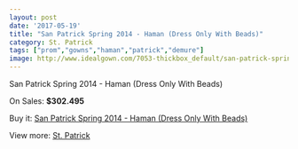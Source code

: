 ```yaml
---
layout: post
date: '2017-05-19'
title: "San Patrick Spring 2014 - Haman (Dress Only With Beads)"
category: St. Patrick
tags: ["prom","gowns","haman","patrick","demure"]
image: http://www.idealgown.com/7053-thickbox_default/san-patrick-spring-2014-haman-dress-only-with-beads.jpg
---
```

San Patrick Spring 2014 - Haman (Dress Only With Beads)

On Sales: **$302.495**
<a href="https://www.idealgown.com/en/st-patrick/3004-san-patrick-spring-2014-haman-dress-only-with-beads.html"><amp-img layout="responsive" width="600" height="600" src="//www.idealgown.com/7053-thickbox_default/san-patrick-spring-2014-haman-dress-only-with-beads.jpg" alt="San Patrick Spring 2014 - Haman (Dress Only With Beads) 0" /></a>
<a href="https://www.idealgown.com/en/st-patrick/3004-san-patrick-spring-2014-haman-dress-only-with-beads.html"><amp-img layout="responsive" width="600" height="600" src="//www.idealgown.com/7055-thickbox_default/san-patrick-spring-2014-haman-dress-only-with-beads.jpg" alt="San Patrick Spring 2014 - Haman (Dress Only With Beads) 1" /></a>
<a href="https://www.idealgown.com/en/st-patrick/3004-san-patrick-spring-2014-haman-dress-only-with-beads.html"><amp-img layout="responsive" width="600" height="600" src="//www.idealgown.com/7054-thickbox_default/san-patrick-spring-2014-haman-dress-only-with-beads.jpg" alt="San Patrick Spring 2014 - Haman (Dress Only With Beads) 2" /></a>

Buy it: [San Patrick Spring 2014 - Haman (Dress Only With Beads)](https://www.idealgown.com/en/st-patrick/3004-san-patrick-spring-2014-haman-dress-only-with-beads.html "San Patrick Spring 2014 - Haman (Dress Only With Beads)")

View more: [St. Patrick](https://www.idealgown.com/en/36-st-patrick "St. Patrick")